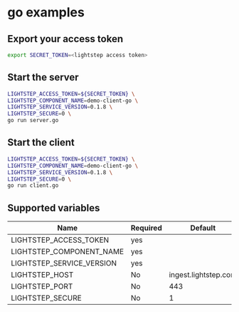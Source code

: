 # go examples

## Export your access token
```bash
export SECRET_TOKEN=<lightstep access token>
```

## Start the server
```bash
LIGHTSTEP_ACCESS_TOKEN=${SECRET_TOKEN} \
LIGHTSTEP_COMPONENT_NAME=demo-client-go \
LIGHTSTEP_SERVICE_VERSION=0.1.8 \
LIGHTSTEP_SECURE=0 \
go run server.go
```

## Start the client
```bash
LIGHTSTEP_ACCESS_TOKEN=${SECRET_TOKEN} \
LIGHTSTEP_COMPONENT_NAME=demo-client-go \
LIGHTSTEP_SERVICE_VERSION=0.1.8 \
LIGHTSTEP_SECURE=0 \
go run client.go
```

## Supported variables


| Name | Required | Default |
| ---- | -------- | ------- |
|LIGHTSTEP_ACCESS_TOKEN| yes|
|LIGHTSTEP_COMPONENT_NAME|yes|
|LIGHTSTEP_SERVICE_VERSION|yes|
|LIGHTSTEP_HOST| No | ingest.lightstep.com|
|LIGHTSTEP_PORT| No | 443 |
|LIGHTSTEP_SECURE| No | 1 |